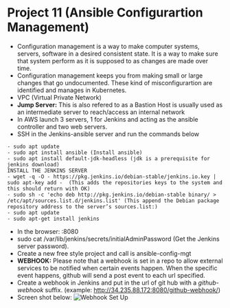 # Project 11 (Ansible Configurartion Management)
* Configuration management is a way to make computer systems, servers, software in a desired consistent state. It is a way to make sure that system perform as it is supposed to as changes are made over time.
* Configuration management keeps you from making small or large changes that go undocumented. These kind of misconfigurartion are identified and manages in Kubernetes.
* VPC (Virtual Private Network)
* __Jump Server:__ This is also refered to as a Bastion Host is usually used as an intermediate server to reach/access an internal network
* In AWS launch 3 servers, 1 for Jenkins and acting as the ansible controller and two web servers.
* SSH in the Jenkins-ansible server and run the commands below
```
- sudo apt update
- sudo apt install ansible (Install ansible)
- sudo apt install default-jdk-headless (jdk is a prerequisite for jenkins download)
INSTALL THE JENKINS SERVER
- wget -q -O - https://pkg.jenkins.io/debian-stable/jenkins.io.key | sudo apt-key add -  (This adds the repositories keys to the system and this should return with OK)
- sudo sh -c 'echo deb http://pkg.jenkins.io/debian-stable binary/ > /etc/apt/sources.list.d/jenkins.list' (This append the Debian package repository address to the server’s sources.list:)
- sudo apt update
- sudo apt-get install jenkins
```
* In the browser:  <Jenkins-Ansible-Server-Public-IP>:8080
* sudo cat /var/lib/jenkins/secrets/initialAdminPassword (Get the Jenkins server password).
* Create a new free style project and call is ansible-config-mgt
* **WEBHOOK:** Please note that a webhook is set in a repo to allow external services to be notified when certain events happen. When the specific event happens, github will send a post event to each url specified.
* Create a webhook in Jenkins and put in the url of git hub with a *github-webhook* suffix. (example: http://34.235.88.172:8080/github-webhook/)
* Screen shot below:
![Webhook Set Up](images/proj11/webhook-setup)

